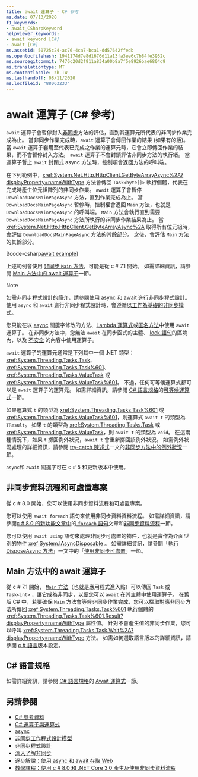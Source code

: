 ```yaml
---
title: await 運算子 - C# 參考
ms.date: 07/13/2020
f1_keywords:
- await_CSharpKeyword
helpviewer_keywords:
- await keyword [C#]
- await [C#]
ms.assetid: 50725c24-ac76-4ca7-bca1-dd57642ffedb
ms.openlocfilehash: 1941174d7e8d1676d11a13fa3ee6c7b84fe3952c
ms.sourcegitcommit: 7476c20d2f911a834a00b8a7f5e8926bae6804d9
ms.translationtype: MT
ms.contentlocale: zh-TW
ms.lasthandoff: 08/11/2020
ms.locfileid: "88063233"
---
```

# <a name="await-operator-c-reference"></a>await 運算子 (C# 參考)

`await` 運算子會暫停封入[非同步](../keywords/async.md)方法的評估，直到其運算元所代表的非同步作業完成為止。 當非同步作業完成時，`await` 運算子會傳回作業的結果 (如果有的話)。 當 `await` 運算子套用至代表已完成之作業的運算元時，它會立即傳回作業的結果，而不會暫停封入方法。 `await` 運算子不會封鎖評估非同步方法的執行緒。 當運算子暫止 `await` 封閉式 async 方法時，控制項會返回方法的呼叫端。

在下列範例中，<xref:System.Net.Http.HttpClient.GetByteArrayAsync%2A?displayProperty=nameWithType> 方法會傳回 `Task<byte[]>` 執行個體，代表在完成時產生位元組陣列的非同步作業。 `await` 運算子會暫停 `DownloadDocsMainPageAsync` 方法，直到作業完成為止。 當 `DownloadDocsMainPageAsync` 暫停時，控制權會返回 `Main` 方法，也就是 `DownloadDocsMainPageAsync` 的呼叫端。 `Main` 方法會執行直到需要 `DownloadDocsMainPageAsync` 方法所執行的非同步作業結果為止。 當 <xref:System.Net.Http.HttpClient.GetByteArrayAsync%2A> 取得所有位元組時，會評估 `DownloadDocsMainPageAsync` 方法的其餘部分。 之後，會評估 `Main` 方法的其餘部分。

[!code-csharp[await example](snippets/shared/AwaitOperator.cs)]

上述範例會使用 [非同步 `Main` 方法](../../programming-guide/main-and-command-args/index.md)，可能是從 c # 7.1 開始。 如需詳細資訊，請參閱 [Main 方法中的 await 運算子](#await-operator-in-the-main-method)一節。

> [!NOTE]
> 如需非同步程式設計的簡介，請參閱[使用 async 和 await 進行非同步程式設計](../../programming-guide/concepts/async/index.md)。 使用 `async` 和 `await` 進行非同步程式設計時，會遵循[以工作為基礎的非同步模式](../../../standard/asynchronous-programming-patterns/task-based-asynchronous-pattern-tap.md)。

您只能在以 [async](../keywords/async.md) 關鍵字修改的方法、[Lambda 運算式](lambda-expressions.md)或[匿名方法](delegate-operator.md)中使用 `await` 運算子。 在非同步方法中，您無法 `await` 在同步函式的主體、 [lock 語句](../keywords/lock-statement.md)的區塊內，以及 [不安全](../keywords/unsafe.md) 的內容中使用運算子。

`await` 運算子的運算元通常是下列其中一個 .NET 類型：<xref:System.Threading.Tasks.Task>、<xref:System.Threading.Tasks.Task%601>、<xref:System.Threading.Tasks.ValueTask> 或 <xref:System.Threading.Tasks.ValueTask%601>。 不過，任何可等候運算式都可以是 `await` 運算子的運算元。 如需詳細資訊，請參閱 [C# 語言規格](~/_csharplang/spec/introduction.md)的[可等候運算式](~/_csharplang/spec/expressions.md#awaitable-expressions)一節。

如果運算式 `t` 的類型為 <xref:System.Threading.Tasks.Task%601> 或 <xref:System.Threading.Tasks.ValueTask%601>，則運算式 `await t` 的類型為 `TResult`。 如果 `t` 的類型為 <xref:System.Threading.Tasks.Task> 或 <xref:System.Threading.Tasks.ValueTask>，則 `await t` 的類型為 `void`。 在這兩種情況下，如果 `t` 擲回例外狀況，`await t` 會重新擲回該例外狀況。 如需例外狀況處理的詳細資訊，請參閱 [try-catch 陳述式](../keywords/try-catch.md)一文的[非同步方法中的例外狀況](../keywords/try-catch.md#exceptions-in-async-methods)一節。

`async`和 `await` 關鍵字可在 c # 5 和更新版本中使用。

## <a name="asynchronous-streams-and-disposables"></a>非同步資料流程和可處置專案

從 c # 8.0 開始，您可以使用非同步資料流程和可處置專案。

您可以使用 `await foreach` 語句來使用非同步資料資料流程。 如需詳細資訊，請參閱[c # 8.0 的新功能文章中](../../whats-new/csharp-8.md)的[ `foreach` 語句](../keywords/foreach-in.md)文章和[非同步資料流程](../../whats-new/csharp-8.md#asynchronous-streams)一節。

您可以使用 `await using` 語句來處理非同步可處置的物件，也就是實作為介面型別的物件 <xref:System.IAsyncDisposable> 。 如需詳細資訊，請參閱「[執行 DisposeAsync 方法](../../../standard/garbage-collection/implementing-disposeasync.md)」一文中的「[使用非同步可處置](../../../standard/garbage-collection/implementing-disposeasync.md#using-async-disposable)」一節。

## <a name="await-operator-in-the-main-method"></a>Main 方法中的 await 運算子

從 c # 7.1 開始， [ `Main` 方法](../../programming-guide/main-and-command-args/index.md)（也就是應用程式進入點）可以傳回 `Task` 或 `Task<int>` ，讓它成為非同步，以便您可以 `await` 在其主體中使用運算子。 在舊版 C# 中，若要確保 `Main` 方法會等候非同步作業完成，您可以擷取對應非同步方法所傳回 <xref:System.Threading.Tasks.Task%601> 執行個體的 <xref:System.Threading.Tasks.Task%601.Result?displayProperty=nameWithType> 屬性值。 針對不會產生值的非同步作業，您可以呼叫 <xref:System.Threading.Tasks.Task.Wait%2A?displayProperty=nameWithType> 方法。 如需如何選取語言版本的詳細資訊，請參閱 [c # 語言](../configure-language-version.md)版本設定。

## <a name="c-language-specification"></a>C# 語言規格

如需詳細資訊，請參閱 [C# 語言規格](~/_csharplang/spec/introduction.md)的 [Await 運算式](~/_csharplang/spec/expressions.md#await-expressions)一節。

## <a name="see-also"></a>另請參閱

- [C# 參考資料](../index.md)
- [C# 運算子與運算式](index.md)
- [async](../keywords/async.md)
- [非同步工作程式設計模型](../../programming-guide/concepts/async/task-asynchronous-programming-model.md)
- [非同步程式設計](../../async.md)
- [深入了解非同步](../../../standard/async-in-depth.md)
- [逐步解說：使用 async 和 await 存取 Web](../../programming-guide/concepts/async/walkthrough-accessing-the-web-by-using-async-and-await.md)
- [教學課程：使用 c # 8.0 和 .NET Core 3.0 產生及使用非同步資料流程](../../tutorials/generate-consume-asynchronous-stream.md)

